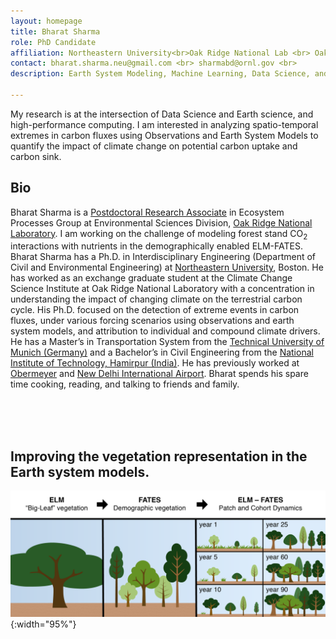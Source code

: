 ```yaml
---
layout: homepage
title: Bharat Sharma
role: PhD Candidate
affiliation: Northeastern University<br>Oak Ridge National Lab <br> Oak Ridge, TN 37830
contact: bharat.sharma.neu@gmail.com <br> sharmabd@ornl.gov <br> 
description: Earth System Modeling, Machine Learning, Data Science, and Earth Sciences

---
```


My research is at the intersection of Data Science and Earth science, and high-performance computing. I am interested in analyzing spatio-temporal extremes in carbon fluxes using Observations and Earth System Models to quantify the impact of climate change on potential carbon uptake and carbon sink.

## Bio
Bharat Sharma is a [Postdoctoral Research Associate](https://www.ornl.gov/staff-profile/bharat-d-sharma) in Ecosystem Processes Group at Environmental Sciences Division, [Oak Ridge National Laboratory](https://www.ornl.gov/). 
I am working on the challenge of modeling forest stand CO<sub>2</sub> interactions with nutrients in the demographically enabled ELM-FATES.
Bharat Sharma has a Ph.D. in Interdisciplinary Engineering (Department of Civil and Environmental Engineering) at [Northeastern University](https://www.northeastern.edu/), Boston. He has worked as an exchange graduate student at the Climate Change Science Institute at Oak Ridge National Laboratory with a concentration in understanding the impact of changing climate on the terrestrial carbon cycle. His Ph.D. focused on the detection of extreme events in carbon fluxes, under various forcing scenarios using observations and earth system models, and attribution to individual and compound climate drivers. He has a Master’s in Transportation System from the [Technical University of Munich (Germany)](https://www.tum.de/en/) and a Bachelor’s in Civil Engineering from the [National Institute of Technology, Hamirpur (India)](https://nith.ac.in/). He has previously worked at [Obermeyer](https://www.obermeyer-group.com/) and [New Delhi International Airport](https://www.newdelhiairport.in/). Bharat spends his spare time cooking, reading, and talking to friends and family.

<br>

<br>

<br>

## Improving the vegetation representation in the Earth system models.

![test image size](./assets/images/EBSD_FATES.png){:width="95%"}



